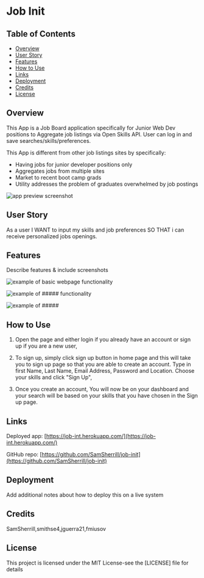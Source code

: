# Job Init

## Table of Contents
* [Overview](#Overview)  
* [User Story](#user-Story)   
* [Features](#Features)  
* [How to Use](#How-to-Use)  
* [Links](#Links) 
* [Deployment](#Deployment) 
* [Credits](#Credits) 
* [License](#License) 


## Overview

This App is a Job Board application specifically for Junior Web Dev positions to Aggregate job listings via Open Skills API. 
User can log in and save searches/skills/preferences.

This App is different from other job listings sites by specifically:
* Having jobs for junior developer positions only
* Aggregates jobs from multiple sites
* Market to recent boot camp grads
* Utility addresses the problem of graduates overwhelmed by job postings

![app preview screenshot](#)

## User Story

As a user I WANT to input my skills and job preferences SO THAT i can receive personalized jobs openings.

## Features

Describe features & include screenshots

![example of basic webpage functionality](#)

![example of ##### functionality](#)

![example of #####](#)

## How to Use
1. Open the page and either login if you already have an account or sign up if you are a new user,

2. To sign up, simply click sign up button in home page and this will take you to sign up page so that you are able to create an account. Type in first Name, Last Name, Email Address, Password and Location. Choose your skills and click "Sign Up",

3. Once you create an account, You will now be on your dashboard and your search will be based on your skills that you have chosen in the Sign up page.

## Links

Deployed app: [https://job-int.herokuapp.com/](https://job-int.herokuapp.com/)

GitHub repo: [https://github.com/SamSherrill/job-init](https://github.com/SamSherrill/job-init)

## Deployment

Add additional notes about how to deploy this on a live system

## Credits

SamSherrill,smithse4,jguerra21,fmiusov

## License

This project is licensed under the MIT License-see the [LICENSE] file for details  

##

